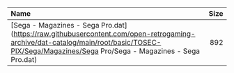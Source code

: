 |Name|Size|
|:---|---:|
|[Sega - Magazines - Sega Pro.dat](https://raw.githubusercontent.com/open-retrogaming-archive/dat-catalog/main/root/basic/TOSEC-PIX/Sega/Magazines/Sega Pro/Sega - Magazines - Sega Pro.dat)|892|

